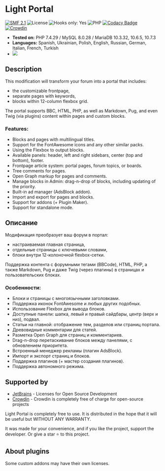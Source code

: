 # Light Portal
[![SMF 2.1](https://img.shields.io/badge/SMF-2.1-ed6033.svg?style=flat)](https://github.com/SimpleMachines/SMF2.1)
![License](https://img.shields.io/github/license/dragomano/light-portal)
![Hooks only: Yes](https://img.shields.io/badge/Hooks%20only-YES-blue)
![PHP](https://img.shields.io/badge/PHP-^7.4-blue.svg?style=flat)
[![Codacy Badge](https://app.codacy.com/project/badge/Grade/417e4cab3c63460dbb5e06ac126f8ebf)](https://www.codacy.com/gh/dragomano/Light-Portal/dashboard?utm_source=github.com&amp;utm_medium=referral&amp;utm_content=dragomano/Light-Portal&amp;utm_campaign=Badge_Grade)
[![Crowdin](https://badges.crowdin.net/light-portal/localized.svg)](https://crowdin.com/project/light-portal)

* **Tested on:** PHP 7.4.29 / MySQL 8.0.28 / MariaDB 10.3.32, 10.6.5, 10.7.3
* **Languages:** Spanish, Ukrainian, Polish, English, Russian, German, Italian, French, Turkish
* [![](https://img.shields.io/badge/Demo-Forum-brightgreen.svg)](https://demo.dragomano.ru)

## Description
This modification will transform your forum into a portal that includes:
* the customizable frontpage,
* separate pages with keywords,
* blocks within 12-column flexbox grid.

The portal supports BBC, HTML, PHP, as well as Markdown, Pug, and even Twig (via plugins) content within pages and custom blocks.

### Features:
* Blocks and pages with multilingual titles.
* Support for the FontAwesome icons and any other similar packs.
* Using the Flexbox to output blocks.
* Available panels: header, left and right sidebars, center (top and bottom), footer.
* Frontpage article system: portal pages, forum topics, or boards.
* Tree comments for pages.
* Open Graph markup for pages and comments.
* Manage blocks in Admin: drag-n-drop of blocks, including updating of the priority.
* Built-in ad manager (AdsBlock addon).
* Import and export for pages and blocks.
* Support for addons (+ Plugin Maker).
* Support for standalone mode.

## Описание
Модификация преобразует ваш форум в портал:
* настраиваемая главная страница,
* отдельные страницы с ключевыми словами,
* блоки внутри 12-колоночной flexbox-сетки.

Поддержка контента с форумными тегами (BBCode), HTML, PHP, а также Markdown, Pug и даже Twig (через плагины) в страницах и пользовательских блоках.

### Особенности:
* Блоки и страницы с многоязычными заголовками.
* Поддержка иконок FontAwesome и любых других подобных.
* Использование Flexbox для вывода блоков.
* Доступные панели: шапка, левый и правый сайдбары, центр (верх и низ), подвал.
* Статьи на главной: отображение тем, разделов или страниц портала.
* Древовидные комментарии для статей.
* Разметка Open Graph для страниц и комментариев.
* Drag-n-drop перетаскивание блоков между панелями, с обновлением приоритета.
* Встроенный менеджер рекламы (плагин AdsBlock).
* Импорт и экспорт страниц и блоков.
* Поддержка плагинов (+ мастер создания плагинов).
* Поддержка автономного режима.

## Supported by

* [JetBrains](https://www.jetbrains.com/?from=LightPortal) - Licenses for Open Source Development
* [Crowdin](https://crowdin.com/project/light-portal) - Crowdin is completely free of charge for open-source projects

Light Portal is completely free to use. It is distributed in the hope that it will be useful but WITHOUT ANY WARRANTY.

It was made for your convenience, and if you like the project, support the developer. Or give a star ⭐️ to this project.

## About plugins
Some custom addons may have their own licenses.